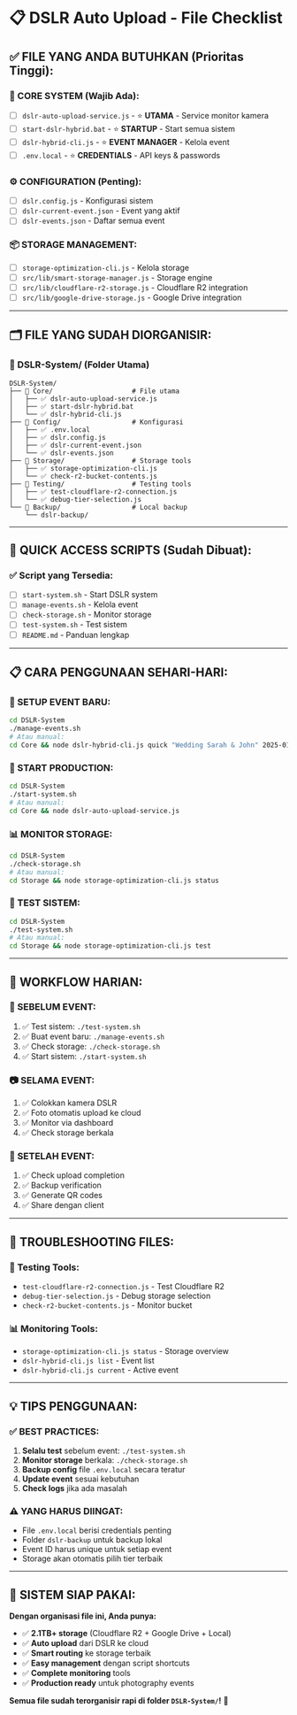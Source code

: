 # 📋 DSLR Auto Upload - File Checklist

## ✅ **FILE YANG ANDA BUTUHKAN (Prioritas Tinggi):**

### **🚀 CORE SYSTEM (Wajib Ada):**
- [ ] `dslr-auto-upload-service.js` - ⭐ **UTAMA** - Service monitor kamera
- [ ] `start-dslr-hybrid.bat` - ⭐ **STARTUP** - Start semua sistem
- [ ] `dslr-hybrid-cli.js` - ⭐ **EVENT MANAGER** - Kelola event
- [ ] `.env.local` - ⭐ **CREDENTIALS** - API keys & passwords

### **⚙️ CONFIGURATION (Penting):**
- [ ] `dslr.config.js` - Konfigurasi sistem
- [ ] `dslr-current-event.json` - Event yang aktif
- [ ] `dslr-events.json` - Daftar semua event

### **📦 STORAGE MANAGEMENT:**
- [ ] `storage-optimization-cli.js` - Kelola storage
- [ ] `src/lib/smart-storage-manager.js` - Storage engine
- [ ] `src/lib/cloudflare-r2-storage.js` - Cloudflare R2 integration
- [ ] `src/lib/google-drive-storage.js` - Google Drive integration

---

## 🗂️ **FILE YANG SUDAH DIORGANISIR:**

### **📁 DSLR-System/ (Folder Utama)**
```
DSLR-System/
├── 📁 Core/                    # File utama
│   ├── ✅ dslr-auto-upload-service.js
│   ├── ✅ start-dslr-hybrid.bat
│   └── ✅ dslr-hybrid-cli.js
├── 📁 Config/                  # Konfigurasi
│   ├── ✅ .env.local
│   ├── ✅ dslr.config.js
│   ├── ✅ dslr-current-event.json
│   └── ✅ dslr-events.json
├── 📁 Storage/                 # Storage tools
│   ├── ✅ storage-optimization-cli.js
│   └── ✅ check-r2-bucket-contents.js
├── 📁 Testing/                 # Testing tools
│   ├── ✅ test-cloudflare-r2-connection.js
│   └── ✅ debug-tier-selection.js
└── 📁 Backup/                  # Local backup
    └── dslr-backup/
```

---

## 🚀 **QUICK ACCESS SCRIPTS (Sudah Dibuat):**

### **✅ Script yang Tersedia:**
- [ ] `start-system.sh` - Start DSLR system
- [ ] `manage-events.sh` - Kelola event
- [ ] `check-storage.sh` - Monitor storage
- [ ] `test-system.sh` - Test sistem
- [ ] `README.md` - Panduan lengkap

---

## 📋 **CARA PENGGUNAAN SEHARI-HARI:**

### **🌅 SETUP EVENT BARU:**
```bash
cd DSLR-System
./manage-events.sh
# Atau manual:
cd Core && node dslr-hybrid-cli.js quick "Wedding Sarah & John" 2025-01-15
```

### **🚀 START PRODUCTION:**
```bash
cd DSLR-System
./start-system.sh
# Atau manual:
cd Core && node dslr-auto-upload-service.js
```

### **📊 MONITOR STORAGE:**
```bash
cd DSLR-System
./check-storage.sh
# Atau manual:
cd Storage && node storage-optimization-cli.js status
```

### **🧪 TEST SISTEM:**
```bash
cd DSLR-System
./test-system.sh
# Atau manual:
cd Storage && node storage-optimization-cli.js test
```

---

## 🎯 **WORKFLOW HARIAN:**

### **📸 SEBELUM EVENT:**
1. ✅ Test sistem: `./test-system.sh`
2. ✅ Buat event baru: `./manage-events.sh`
3. ✅ Check storage: `./check-storage.sh`
4. ✅ Start sistem: `./start-system.sh`

### **📷 SELAMA EVENT:**
1. ✅ Colokkan kamera DSLR
2. ✅ Foto otomatis upload ke cloud
3. ✅ Monitor via dashboard
4. ✅ Check storage berkala

### **📁 SETELAH EVENT:**
1. ✅ Check upload completion
2. ✅ Backup verification
3. ✅ Generate QR codes
4. ✅ Share dengan client

---

## 🔧 **TROUBLESHOOTING FILES:**

### **🧪 Testing Tools:**
- `test-cloudflare-r2-connection.js` - Test Cloudflare R2
- `debug-tier-selection.js` - Debug storage selection
- `check-r2-bucket-contents.js` - Monitor bucket

### **📊 Monitoring Tools:**
- `storage-optimization-cli.js status` - Storage overview
- `dslr-hybrid-cli.js list` - Event list
- `dslr-hybrid-cli.js current` - Active event

---

## 💡 **TIPS PENGGUNAAN:**

### **✅ BEST PRACTICES:**
1. **Selalu test** sebelum event: `./test-system.sh`
2. **Monitor storage** berkala: `./check-storage.sh`
3. **Backup config** file `.env.local` secara teratur
4. **Update event** sesuai kebutuhan
5. **Check logs** jika ada masalah

### **⚠️ YANG HARUS DIINGAT:**
- File `.env.local` berisi credentials penting
- Folder `dslr-backup` untuk backup lokal
- Event ID harus unique untuk setiap event
- Storage akan otomatis pilih tier terbaik

---

## 🎉 **SISTEM SIAP PAKAI:**

**Dengan organisasi file ini, Anda punya:**
- ✅ **2.1TB+ storage** (Cloudflare R2 + Google Drive + Local)
- ✅ **Auto upload** dari DSLR ke cloud
- ✅ **Smart routing** ke storage terbaik
- ✅ **Easy management** dengan script shortcuts
- ✅ **Complete monitoring** tools
- ✅ **Production ready** untuk photography events

**Semua file sudah terorganisir rapi di folder `DSLR-System/`!** 🚀